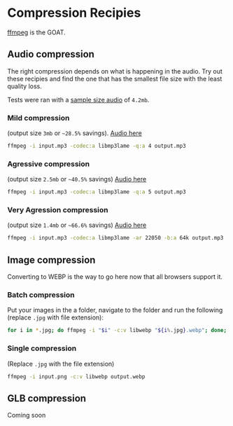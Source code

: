 # Compression Recipies
[ffmpeg](https://ffmpeg.org/) is the GOAT.

## Audio compression
The right compression depends on what is happening in the audio. Try out these recipies and find the one that has the smallest file size with the least quality loss.

Tests were ran with a [sample size audio](https://cdn.shopify.com/s/files/1/0711/3431/4719/files/Heartstrings-and-Bargain-Dreams.mp3?v=1744725103) of `4.2mb`.

### Mild compression 
(output size `3mb` or `~28.5%` savings). [Audio here](https://cdn.shopify.com/s/files/1/0711/3431/4719/files/compressed.mp3?v=1744725179)

```bash
ffmpeg -i input.mp3 -codec:a libmp3lame -q:a 4 output.mp3
```

### Agressive compression
(output size `2.5mb` or `~40.5%` savings) [Audio here](https://cdn.shopify.com/s/files/1/0711/3431/4719/files/more-agressive.mp3?v=1744725178)

```bash
ffmpeg -i input.mp3 -codec:a libmp3lame -q:a 5 output.mp3
```

### Very Agression compression
(output size `1.4mb` or `~66.6%` savings) [Audio here](https://cdn.shopify.com/s/files/1/0711/3431/4719/files/very-agressive.mp3?v=1744725178)
```bash
ffmpeg -i input.mp3 -codec:a libmp3lame -ar 22050 -b:a 64k output.mp3
```

## Image compression
Converting to WEBP is the way to go here now that all browsers support it.

### Batch compression
Put your images in the a folder, navigate to the folder and run the following (replace `.jpg` with file extension):
```bash
for i in *.jpg; do ffmpeg -i "$i" -c:v libwebp "${i%.jpg}.webp"; done;
```

### Single compression
(Replace `.jpg` with the file extension)
```bash
ffmpeg -i input.png -c:v libwebp output.webp
```

## GLB compression
Coming soon

